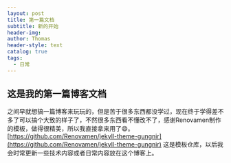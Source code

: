 ```yaml
---
layout: post
title: 第一篇文档
subtitle: 新的开始
header-img: 
author: Thomas
header-style: text
catalog: true
tags:
  - 日常
---
```


## 这是我的第一篇博客文档

之间早就想搞一篇博客来玩玩的，但是苦于很多东西都没学过，现在终于学得差不多了可以搞个大致的样子了，不然很多东西看不懂改不了，感谢Renovamen制作的模板，做得很精美，所以我直接拿来用了:smile:。[https://github.com/Renovamen/jekyll-theme-gungnir](https://github.com/Renovamen/jekyll-theme-gungnir) 这是模板仓库，以后我会时常更新一些技术内容或者日常内容放在这个博客上。